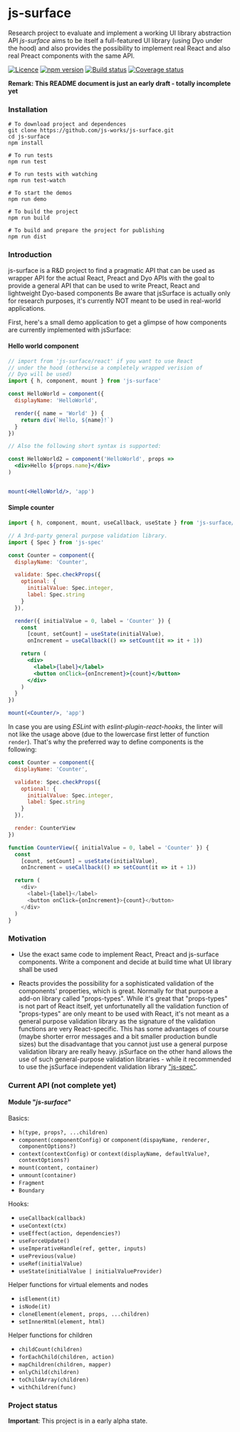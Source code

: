 # js-surface

Research project to evaluate and implement a working UI library abstraction API
*js-surface* aims to be itself a full-featured UI library (using Dyo under the hood)
and also provides the possibility to implement real React and also real Preact
components with the same API.

[![Licence](https://img.shields.io/badge/licence-LGPLv3-blue.svg?style=flat)](https://github.com/js-works/js-spec/blob/master/LICENSE)
[![npm version](https://img.shields.io/npm/v/js-surface.svg?style=flat)](https://www.npmjs.com/package/js-surface)
[![Build status](https://travis-ci.com/js-works/js-surface.svg)](https://travis-ci.org/js-works/js-surface)
[![Coverage status](https://coveralls.io/repos/github/js-works/js-surface/badge.svg?branch=master)](https://coveralls.io/github/js-works/js-surface?branch=master)

**Remark: This README document is just an early draft - totally incomplete yet**

### Installation

```
# To download project and dependences
git clone https://github.com/js-works/js-surface.git
cd js-surface
npm install

# To run tests
npm run test

# To run tests with watching
npm run test-watch

# To start the demos
npm run demo

# To build the project
npm run build

# To build and prepare the project for publishing
npm run dist
```

### Introduction

js-surface is a R&D project to find a pragmatic API that can be used
as wrapper API for the actual React, Preact and Dyo APIs with the goal to 
provide a general API that can be used to write Preact, React and lightweight
Dyo-based components
Be aware that jsSurface is actually only for research purposes, it's currently
NOT meant to be used in real-world applications.

First, here's a small demo application to get a glimpse of how components
are currently implemented with jsSurface:

#### Hello world component

```jsx
// import from 'js-surface/react' if you want to use React
// under the hood (otherwise a completely wrapped verision of
// Dyo will be used)
import { h, component, mount } from 'js-surface'

const HelloWorld = component({
  displayName: 'HelloWorld',

  render({ name = 'World' }) {
    return div(`Hello, ${name}!`)
  }
})

// Also the following short syntax is supported:

const HelloWorld2 = component('HelloWorld', props => 
  <div>Hello ${props.name}</div>
)


mount(<HelloWorld/>, 'app')
```

#### Simple counter

```jsx
import { h, component, mount, useCallback, useState } from 'js-surface/react'

// A 3rd-party general purpose validation library.
import { Spec } from 'js-spec' 

const Counter = component({
  displayName: 'Counter',

  validate: Spec.checkProps({
    optional: {
      initialValue: Spec.integer,
      label: Spec.string
    }
  }),

  render({ initialValue = 0, label = 'Counter' }) {
    const
      [count, setCount] = useState(initialValue),
      onIncrement = useCallback(() => setCount(it => it + 1))

    return (
      <div>
        <label>{label}</label>
        <button onClick={onIncrement}>{count}</button>
      </div>
    )
  }
})

mount(<Counter/>, 'app')
```

In case you are using *ESLint* with *eslint-plugin-react-hooks*, the linter
will not like the usage above (due to the lowercase first letter of function
`render`). That's why the preferred way to define components is the
following:

```javascript
const Counter = component({
  displayName: 'Counter',

  validate: Spec.checkProps({
    optional: {
      initialValue: Spec.integer,
      label: Spec.string
    }
  }),

  render: CounterView
})

function CounterView({ initialValue = 0, label = 'Counter' }) {
  const
    [count, setCount] = useState(initialValue),
    onIncrement = useCallback(() => setCount(it => it + 1))

  return (
    <div>
      <label>{label}</label>
      <button onClick={onIncrement}>{count}</button>
    </div>
  )
}
```

### Motivation

* Use the exact same code to implement React, Preact and js-surface components.
  Write a component and decide at build time what UI library shall be
  used

* Reacts provides the possibility for a sophisticated validation of the
  components' properties, which is great.
  Normally for that purpose a add-on library called "props-types".
  While it's great that "props-types" is not part of React itself, yet
  unfortunatelly all the validation function of "props-types" are only
  meant to be used with React, it's not meant as a general purpose validation
  library as the signature of the validation functions are very React-specific.
  This has some advantages of course (maybe shorter error messages and a bit
  smaller production bundle sizes) but the disadvantage that you cannot just use
  a general purpose validation library are really heavy.
  jsSurface on the other hand allows the use of such general-purpose validation
  libraries - while it recommended to use the jsSurface independent validation
  library ["js-spec"](https://github.com/js-works/js-spec).

### Current API (not complete yet)

#### Module "_js-surface_"

Basics:
* `h(type, props?, ...children)`
* `component(componentConfig)` or `component(dispayName, renderer, componentOptions?)`
* `context(contextConfig)` or `context(displayName, defaultValue?, contextOptions?)`
* `mount(content, container)`
* `unmount(container)`
* `Fragment`
* `Boundary`

Hooks:
* `useCallback(callback)`
* `useContext(ctx)`
* `useEffect(action, dependencies?)`
* `useForceUpdate()`
* `useImperativeHandle(ref, getter, inputs)`
* `usePrevious(value)`
* `useRef(initialValue)`
* `useState(initialValue | initialValueProvider)`

Helper functions for virtual elements and nodes
* `isElement(it)`
* `isNode(it)`
* `cloneElement(element, props, ...children)`
* `setInnerHtml(element, html)`

Helper functions for children
* `childCount(children)`
* `forEachChild(children, action)`
* `mapChildren(children, mapper)`
* `onlyChild(children)`
* `toChildArray(children)`
* `withChildren(func)`

### Project status

**Important**: This project is in a early alpha state.
